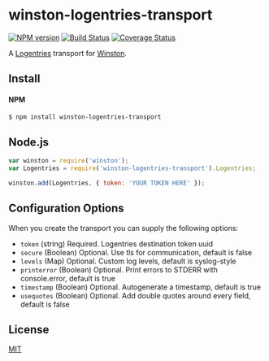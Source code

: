 # winston-logentries-transport

[![NPM version](https://badge.fury.io/js/winston-logentries-transport.svg)](http://badge.fury.io/js/winston-logentries-transport)
[![Build Status](https://travis-ci.org/RiptideCloud/winston-logentries-transport.svg?branch=master)](https://travis-ci.org/RiptideCloud/winston-logentries-transport)
[![Coverage Status](https://img.shields.io/coveralls/RiptideCloud/winston-logentries-transport.svg?branch=master)](https://coveralls.io/r/RiptideCloud/winston-logentries-transport)

A [Logentries](https://logentries.com) transport for [Winston](https://github.com/flatiron/winston).

## Install

#### NPM
```bash
$ npm install winston-logentries-transport
```

## Node.js
```js
var winston = require('winston');
var Logentries = require('winston-logentries-transport').Logentries;

winston.add(Logentries, { token: 'YOUR TOKEN HERE' });
```

## Configuration Options
When you create the transport you can supply the following options:
* `token` (string) Required. Logentries destination token uuid
* `secure` (Boolean) Optional. Use tls for communication, default is false
* `levels` (Map) Optional. Custom log levels, default is syslog-style
* `printerror` (Boolean) Optional. Print errors to STDERR with console.error, default is true
* `timestamp` (Boolean) Optional. Autogenerate a timestamp, default is true
* `usequotes` (Boolean) Optional. Add double quotes around every field, default is false

## License

  [MIT](LICENSE)